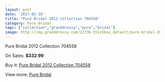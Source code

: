 ```yaml
---
layout: post
date: '2017-02-10'
title: "Pure Bridal 2012 Collection 704558"
category: Pure Bridal
tags: ["collection","granddressy","pure","bridal"]
image: http://img.granddressy.com/22736-thickbox_default/pure-bridal-2012-collection-704558.jpg
---
```

Pure Bridal 2012 Collection 704558

On Sales: **$332.99**
<a href="https://www.granddressy.com/en/pure-bridal/21684-pure-bridal-2012-collection-704558.html"><amp-img layout="responsive" width="600" height="600" src="//img.granddressy.com/22736-thickbox_default/pure-bridal-2012-collection-704558.jpg" alt="Pure Bridal 2012 Collection 704558 0" /></a>

Buy it: [Pure Bridal 2012 Collection 704558](https://www.granddressy.com/en/pure-bridal/21684-pure-bridal-2012-collection-704558.html "Pure Bridal 2012 Collection 704558")

View more: [Pure Bridal](https://www.granddressy.com/en/282-pure-bridal "Pure Bridal")